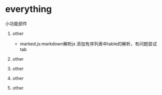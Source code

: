 ﻿# everything
小功能部件

1. other
	- marked.js:markdown解析js 添加有序列表中table的解析，有问题尝试tab
1. other
1. other


1. other
1. other

